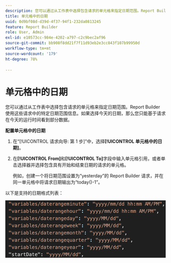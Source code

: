 ```yaml
---
description: 您可以通过从工作表中选择包含请求的单元格来指定日期范围。Report Builder 使用这些请求中的特定日期范围信息。如果选择今天的日期，那么您只能基于请求在今天的运行时间看到部分数据。
title: 单元格中的日期
uuid: 0d9bf08d-d39d-4f37-94f1-232da0813245
feature: Report Builder
role: User, Admin
exl-id: e10573cc-984e-4202-a797-c2c9bec2af96
source-git-commit: bb908f8dd21f7f11d93eb2e3cc843f107b99950d
workflow-type: tm+mt
source-wordcount: '179'
ht-degree: 78%

---
```


# 单元格中的日期

您可以通过从工作表中选择包含请求的单元格来指定日期范围。Report Builder 使用这些请求中的特定日期范围信息。如果选择今天的日期，那么您只能基于请求在今天的运行时间看到部分数据。

**配置单元格中的日期**

1. 在“[!UICONTROL 请求向导: 第 1 步]”中，选择&#x200B;**[!UICONTROL 单元格中的日期]**。
1. 在&#x200B;**[!UICONTROL From]**&#x200B;和&#x200B;**[!UICONTROL To]**&#x200B;字段中输入单元格引用，或者单击选择器并选择包含具有开始和结束日期的请求的单元格。

   例如，创建一个将日期范围设置为“yesterday”的 Report Builder 请求，并在同一单元格中将请求日期输出为“today()-1”。

以下是支持的日期格式列表：

![显示受支持日期格式的屏幕截图。](assets/date-formats.png)

